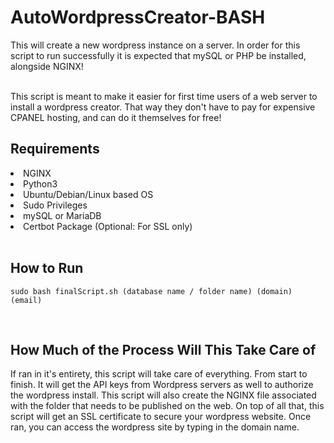# AutoWordpressCreator-BASH
This will create a new wordpress instance on a server. In order for this script to run successfully it is expected that mySQL or PHP be installed, alongside NGINX!

<br>
This script is meant to make it easier for first time users of a web server to install a wordpress creator. That way they don't have to pay for expensive CPANEL hosting, and can do it themselves for free!
<br>

<h2>Requirements</h2>
<li>NGINX</li>
<li>Python3</li>
<li>Ubuntu/Debian/Linux based OS</li> 
<li>Sudo Privileges</li>
<li>mySQL or MariaDB</li>
<li>Certbot Package (Optional: For SSL only)</li>

<br>
<h2>How to Run</h2>

`sudo bash finalScript.sh (database name / folder name) (domain) (email)`

<br>
<h2>How Much of the Process Will This Take Care of</h2>
If ran in it's entirety, this script will take care of everything. From start to finish. It will get the API keys from Wordpress servers as well to authorize the wordpress install. 
This script will also create the NGINX file associated with the folder that needs to be published on the web. On top of all that, this script will get an SSL certificate to secure your wordpress website.
Once ran, you can access the wordpress site by typing in the domain name. 
